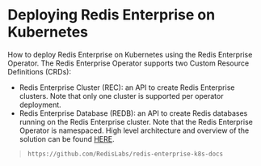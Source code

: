 # Deploying Redis Enterprise on Kubernetes

How to deploy Redis Enterprise on Kubernetes using the Redis Enterprise Operator. The Redis Enterprise Operator supports two Custom Resource Definitions (CRDs):

- Redis Enterprise Cluster (REC): an API to create Redis Enterprise clusters. Note that only one cluster is supported per operator deployment.
- Redis Enterprise Database (REDB): an API to create Redis databases running on the Redis Enterprise cluster. Note that the Redis Enterprise Operator is namespaced. High level architecture and overview of the solution can be found [HERE](https://docs.redislabs.com/latest/platforms/kubernetes/).

> ```https://github.com/RedisLabs/redis-enterprise-k8s-docs```

